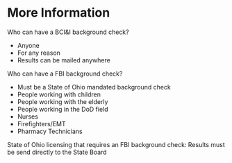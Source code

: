 
<h1 id="section3">More Information</h1>

<p>Who can have a BCI&I background check?
<ul>
<li>Anyone</li>
<li>For any reason</li>
<li>Results can be mailed anywhere</li>
</ul>
</p>


<p>Who can have a FBI background check? 
<ul>
<li>Must be a State of Ohio mandated background check</li>
<li>People working with children</li>
<li>People working with the elderly</li>
<li>People working in the DoD field</li>
<li>Nurses</li>
<li>Firefighters/EMT</li>
<li>Pharmacy Technicians</li>
</ul>
</p>

<p>State of Ohio licensing that requires an FBI background check: Results must be send directly to the State Board</p>


